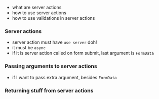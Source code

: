 - what are server actions
- how to use server actions
- how to use validations in server actions

### Server actions
- server action must have `use server` doh!
- it must be `async`
- if it is server action called on form submit, last argument is `FormData`

### Passing arguments to server actions
- if I want to pass extra argument, besides `FormData`


### Returning stuff from server actions